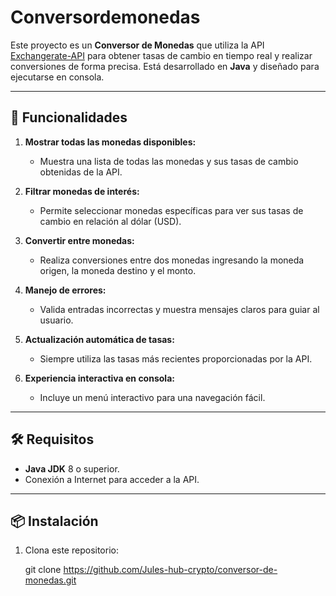 # Conversordemonedas


Este proyecto es un **Conversor de Monedas** que utiliza la API [Exchangerate-API](https://www.exchangerate-api.com) para obtener tasas de cambio en tiempo real y realizar conversiones de forma precisa. Está desarrollado en **Java** y diseñado para ejecutarse en consola.

---

## 🚀 Funcionalidades

1. **Mostrar todas las monedas disponibles:**
   - Muestra una lista de todas las monedas y sus tasas de cambio obtenidas de la API.

2. **Filtrar monedas de interés:**
   - Permite seleccionar monedas específicas para ver sus tasas de cambio en relación al dólar (USD).

3. **Convertir entre monedas:**
   - Realiza conversiones entre dos monedas ingresando la moneda origen, la moneda destino y el monto.

4. **Manejo de errores:**
   - Valida entradas incorrectas y muestra mensajes claros para guiar al usuario.

5. **Actualización automática de tasas:**
   - Siempre utiliza las tasas más recientes proporcionadas por la API.

6. **Experiencia interactiva en consola:**
   - Incluye un menú interactivo para una navegación fácil.

---

## 🛠️ Requisitos

- **Java JDK** 8 o superior.
- Conexión a Internet para acceder a la API.

---

## 📦 Instalación

1. Clona este repositorio:
  
   git clone https://github.com/Jules-hub-crypto/conversor-de-monedas.git
